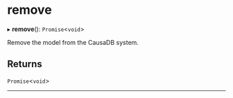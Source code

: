 # remove


▸ **remove**(): `Promise`\<`void`\>

Remove the model from the CausaDB system.

## Returns

`Promise`\<`void`\>

___
